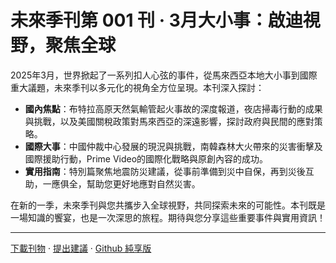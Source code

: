# **未來季刊第 001 刊 · 3月大小事：啟迪視野，聚焦全球**

2025年3月，世界掀起了一系列扣人心弦的事件，從馬來西亞本地大小事到國際重大議題，未來季刊以多元化的視角全方位呈現。本刊深入探討：

- **國內焦點**：布特拉高原天然氣輸管起火事故的深度報道，夜店掃毒行動的成果與挑戰，以及美國關稅政策對馬來西亞的深遠影響，探討政府與民間的應對策略。
- **國際大事**：中國仲裁中心發展的現況與挑戰，南韓森林大火帶來的災害衝擊及國際援助行動，Prime Video的國際化戰略與原創內容的成功。
- **實用指南**：特別篇聚焦地震防災建議，從事前準備到災中自保，再到災後互助，一應俱全，幫助您更好地應對自然災害。

在新的一季，未來季刊與您共攜步入全球視野，共同探索未來的可能性。本刊既是一場知識的饗宴，也是一次深思的旅程。期待與您分享這些重要事件與實用資訊！

---
[下載刊物]() · [提出建議](https://github.com/yongjern/futuremag./issues) · [Github 純享版]()
